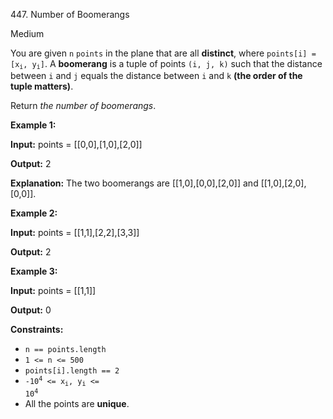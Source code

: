 447\. Number of Boomerangs

Medium

You are given `n` `points` in the plane that are all **distinct**, where <code>points[i] = [x<sub>i</sub>, y<sub>i</sub>]</code>. A **boomerang** is a tuple of points `(i, j, k)` such that the distance between `i` and `j` equals the distance between `i` and `k` **(the order of the tuple matters)**.

Return _the number of boomerangs_.

**Example 1:**

**Input:** points = [[0,0],[1,0],[2,0]]

**Output:** 2

**Explanation:** The two boomerangs are [[1,0],[0,0],[2,0]] and [[1,0],[2,0],[0,0]].

**Example 2:**

**Input:** points = [[1,1],[2,2],[3,3]]

**Output:** 2

**Example 3:**

**Input:** points = [[1,1]]

**Output:** 0

**Constraints:**

*   `n == points.length`
*   `1 <= n <= 500`
*   `points[i].length == 2`
*   <code>-10<sup>4</sup> <= x<sub>i</sub>, y<sub>i</sub> <= 10<sup>4</sup></code>
*   All the points are **unique**.